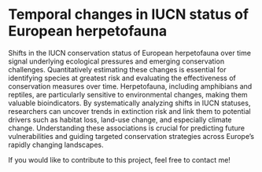 # Temporal changes in IUCN status of European herpetofauna
Shifts in the IUCN conservation status of European herpetofauna over time signal underlying ecological pressures and emerging conservation challenges. Quantitatively estimating these changes is essential for identifying species at greatest risk and evaluating the effectiveness of conservation measures over time. Herpetofauna, including amphibians and reptiles, are particularly sensitive to environmental changes, making them valuable bioindicators. By systematically analyzing shifts in IUCN statuses, researchers can uncover trends in extinction risk and link them to potential drivers such as habitat loss, land-use change, and especially climate change. Understanding these associations is crucial for predicting future vulnerabilities and guiding targeted conservation strategies across Europe’s rapidly changing landscapes.

If you would like to contribute to this project, feel free to contact me!
